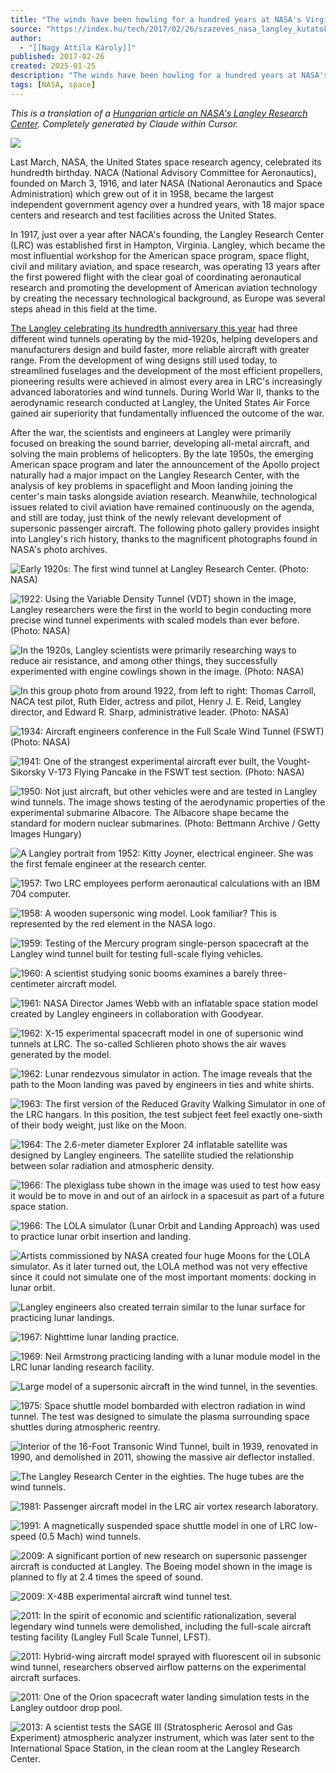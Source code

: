 ```yaml
---
title: "The winds have been howling for a hundred years at NASA's Virginia Research Center"
source: "https://index.hu/tech/2017/02/26/szazeves_nasa_langley_kutatokozpont_nagykep/"
author:
  - "[[Nagy Attila Károly]]"
published: 2017-02-26
created: 2025-01-25
description: "The winds have been howling for a hundred years at NASA's Virginia Research Center - We showcase the most influential workshop of the American space program, civil and military aviation, the legendary Langley, with spectacular images."
tags: [NASA, space]
---
```

_This is a translation of a [Hungarian article on NASA's Langley Research Center](https://index.hu/tech/2017/02/26/szazeves_nasa_langley_kutatokozpont_nagykep/). Completely generated by Claude within Cursor._

![](https://kep.index.hu/1/0/1473/14731/147317/14731751_f34c13b91076e89da04792c23f4bed38_wm.jpg)

Last March, NASA, the United States space research agency, celebrated its hundredth birthday. NACA (National Advisory Committee for Aeronautics), founded on March 3, 1916, and later NASA (National Aeronautics and Space Administration) which grew out of it in 1958, became the largest independent government agency over a hundred years, with 18 major space centers and research and test facilities across the United States.

In 1917, just over a year after NACA's founding, the Langley Research Center (LRC) was established first in Hampton, Virginia. Langley, which became the most influential workshop for the American space program, space flight, civil and military aviation, and space research, was operating 13 years after the first powered flight with the clear goal of coordinating aeronautical research and promoting the development of American aviation technology by creating the necessary technological background, as Europe was several steps ahead in this field at the time.

[The Langley celebrating its hundredth anniversary this year](https://www.nasa.gov/langley/100) had three different wind tunnels operating by the mid-1920s, helping developers and manufacturers design and build faster, more reliable aircraft with greater range. From the development of wing designs still used today, to streamlined fuselages and the development of the most efficient propellers, pioneering results were achieved in almost every area in LRC's increasingly advanced laboratories and wind tunnels. During World War II, thanks to the aerodynamic research conducted at Langley, the United States Air Force gained air superiority that fundamentally influenced the outcome of the war.

After the war, the scientists and engineers at Langley were primarily focused on breaking the sound barrier, developing all-metal aircraft, and solving the main problems of helicopters. By the late 1950s, the emerging American space program and later the announcement of the Apollo project naturally had a major impact on the Langley Research Center, with the analysis of key problems in spaceflight and Moon landing joining the center's main tasks alongside aviation research. Meanwhile, technological issues related to civil aviation have remained continuously on the agenda, and still are today, just think of the newly relevant development of supersonic passenger aircraft. The following photo gallery provides insight into Langley's rich history, thanks to the magnificent photographs found in NASA's photo archives.

![Early 1920s: The first wind tunnel at Langley Research Center. (Photo: NASA)](https://kep.index.hu/1/0/1472/14728/147280/14728013_e8b411f948e2ecd6ac02ab167bdf1d54_wm.jpg)


![1922: Using the Variable Density Tunnel (VDT) shown in the image, Langley researchers were the first in the world to begin conducting more precise wind tunnel experiments with scaled models than ever before. (Photo: NASA)](https://kep.index.hu/1/0/1472/14728/147280/14728035_5ff50c88cb849b877ab0ccd014da3076_wm.jpg)


![In the 1920s, Langley scientists were primarily researching ways to reduce air resistance, and among other things, they successfully experimented with engine cowlings shown in the image. (Photo: NASA)](https://kep.index.hu/1/0/1472/14728/147280/14728027_ddb6836a811243fd987750dad0baf394_wm.jpg)

![In this group photo from around 1922, from left to right: Thomas Carroll, NACA test pilot, Ruth Elder, actress and pilot, Henry J. E. Reid, Langley director, and Edward R. Sharp, administrative leader. (Photo: NASA)](https://kep.index.hu/1/0/1472/14728/147280/14728025_d7a831207856208b12c1ed3f5b29ad85_wm.jpg)

![1934: Aircraft engineers conference in the Full Scale Wind Tunnel (FSWT) (Photo: NASA)](https://kep.index.hu/1/0/1472/14728/147280/14728015_eb8d38328febded1f0f67e5fffb06dea_wm.jpg)

![1941: One of the strangest experimental aircraft ever built, the Vought-Sikorsky V-173 Flying Pancake in the FSWT test section. (Photo: NASA)](https://kep.index.hu/1/0/1472/14727/147279/14727997_11bfa2803b83776c8a3062f104cb5ce8_wm.jpg)

![1950: Not just aircraft, but other vehicles were and are tested in Langley wind tunnels. The image shows testing of the aerodynamic properties of the experimental submarine Albacore. The Albacore shape became the standard for modern nuclear submarines. (Photo: Bettmann Archive / Getty Images Hungary)](https://kep.index.hu/1/0/1472/14727/147279/14727959_6055105d7d799862161feac8cca72ad6_wm.jpg)

![A Langley portrait from 1952: Kitty Joyner, electrical engineer. She was the first female engineer at the research center.](https://kep.index.hu/1/0/1472/14728/147280/14728001_ed5ebbeae7d1aff9e3943381c43de1bb_wm.jpg)

![1957: Two LRC employees perform aeronautical calculations with an IBM 704 computer.](https://kep.index.hu/1/0/1472/14728/147280/14728005_0296614d063e71ad737b6a2804b5caa8_wm.jpg)

![1958: A wooden supersonic wing model. Look familiar? This is represented by the red element in the NASA logo.](https://kep.index.hu/1/0/1472/14727/147279/14727993_df8c4a598378dd940c5f7211f38531f8_wm.jpg)

![1959: Testing of the Mercury program single-person spacecraft at the Langley wind tunnel built for testing full-scale flying vehicles.](https://kep.index.hu/1/0/1472/14728/147280/14728033_33331fb303e576d8b786abcdee118d24_wm.jpg)

![1960: A scientist studying sonic booms examines a barely three-centimeter aircraft model.](https://kep.index.hu/1/0/1472/14727/147279/14727981_2f935f53581f9bc89b1e2f8e91d352a6_wm.jpg)

![1961: NASA Director James Webb with an inflatable space station model created by Langley engineers in collaboration with Goodyear.](https://kep.index.hu/1/0/1472/14727/147279/14727963_d9f6afc5726fd6b8382cfdb32ce65fcc_wm.jpg)

![1962: X-15 experimental spacecraft model in one of supersonic wind tunnels at LRC. The so-called Schlieren photo shows the air waves generated by the model.](https://kep.index.hu/1/0/1472/14727/147279/14727991_ca96352f1e69b1693a2cba7e3c0718b7_wm.jpg)

![1962: Lunar rendezvous simulator in action. The image reveals that the path to the Moon landing was paved by engineers in ties and white shirts.](https://kep.index.hu/1/0/1472/14728/147280/14728007_56820f660fc08aa8b78dc4f6781f1a0c_wm.jpg)


![1963: The first version of the Reduced Gravity Walking Simulator in one of the LRC hangars. In this position, the test subject feet feel exactly one-sixth of their body weight, just like on the Moon.](https://kep.index.hu/1/0/1472/14727/147279/14727989_e3060d401e50a338928c0f596339512a_wm.jpg)


![1964: The 2.6-meter diameter Explorer 24 inflatable satellite was designed by Langley engineers. The satellite studied the relationship between solar radiation and atmospheric density.](https://kep.index.hu/1/0/1472/14727/147279/14727985_cf208e749d985ff546ff224ffc21553e_wm.jpg)


![1966: The plexiglass tube shown in the image was used to test how easy it would be to move in and out of an airlock in a spacesuit as part of a future space station.](https://kep.index.hu/1/0/1472/14728/147280/14728019_130fe7060a8a019612cf8b7f3dafaa04_wm.jpg)


![1966: The LOLA simulator (Lunar Orbit and Landing Approach) was used to practice lunar orbit insertion and landing.](https://kep.index.hu/1/0/1472/14728/147280/14728023_da9ea8ebfdec1af8851088fb708262be_wm.jpg)

![Artists commissioned by NASA created four huge Moons for the LOLA simulator. As it later turned out, the LOLA method was not very effective since it could not simulate one of the most important moments: docking in lunar orbit.](https://kep.index.hu/1/0/1472/14728/147280/14728021_0e67f18ed33990cd10bc9de435c2f6ed_wm.jpg)


![Langley engineers also created terrain similar to the lunar surface for practicing lunar landings.](https://kep.index.hu/1/0/1472/14727/147279/14727965_539813460d0e141e6661f9bf2ef0f6e2_wm.jpg)


![1967: Nighttime lunar landing practice.](https://kep.index.hu/1/0/1472/14728/147280/14728017_5e4a4d0df78492414600432964aa52cd_wm.jpg)

![1969: Neil Armstrong practicing landing with a lunar module model in the LRC lunar landing research facility.](https://kep.index.hu/1/0/1472/14727/147279/14727995_7606748e26fc319229616a4ae54c9bc9_wm.jpg)

![Large model of a supersonic aircraft in the wind tunnel, in the seventies.](https://kep.index.hu/1/0/1472/14727/147279/14727977_4db5800b10cd37255220729cbe412df7_wm.jpg)

![1975: Space shuttle model bombarded with electron radiation in wind tunnel. The test was designed to simulate the plasma surrounding space shuttles during atmospheric reentry.](https://kep.index.hu/1/0/1472/14727/147279/14727983_9c711934935c1d1070f82f0be188b392_wm.jpg)


![Interior of the 16-Foot Transonic Wind Tunnel, built in 1939, renovated in 1990, and demolished in 2011, showing the massive air deflector installed.](https://kep.index.hu/1/0/1472/14728/147280/14728031_adb9b51a78406258007974d893946ddf_wm.jpg)


![The Langley Research Center in the eighties. The huge tubes are the wind tunnels.](https://kep.index.hu/1/0/1472/14727/147279/14727975_9ee85e5082051d74ba1fb3167258fbdf_wm.jpg)

![1981: Passenger aircraft model in the LRC air vortex research laboratory.](https://kep.index.hu/1/0/1472/14728/147280/14728011_d462fcd32a8ccb44ed59e08798fe6a4d_wm.jpg)

![1991: A magnetically suspended space shuttle model in one of LRC low-speed (0.5 Mach) wind tunnels.](https://kep.index.hu/1/0/1472/14728/147280/14728003_a84115d39ca92bef34e6929459abacda_wm.jpg)

![2009: A significant portion of new research on supersonic passenger aircraft is conducted at Langley. The Boeing model shown in the image is planned to fly at 2.4 times the speed of sound.](https://kep.index.hu/1/0/1472/14727/147279/14727979_03799fef66cfd7b1948c6bcb873bd1e3_wm.jpg)

![2009: X-48B experimental aircraft wind tunnel test.](https://kep.index.hu/1/0/1472/14727/147279/14727969_7d66727a2e59dce6c547c9ab94054e63_wm.jpg)

![2011: In the spirit of economic and scientific rationalization, several legendary wind tunnels were demolished, including the full-scale aircraft testing facility (Langley Full Scale Tunnel, LFST).](https://kep.index.hu/1/0/1472/14728/147280/14728057_4662a778c517a64bbec3f87da15d5d79_wm.jpg)

![2011: Hybrid-wing aircraft model sprayed with fluorescent oil in subsonic wind tunnel, researchers observed airflow patterns on the experimental aircraft surfaces.](https://kep.index.hu/1/0/1472/14727/147279/14727967_34c8a64e93f8be8e24e9d1896614e682_wm.jpg)

![2011: One of the Orion spacecraft water landing simulation tests in the Langley outdoor drop pool.](https://kep.index.hu/1/0/1472/14727/147279/14727961_222e039929f5d70ac1c0f4082a6d056a_wm.jpg)

![2013: A scientist tests the SAGE III (Stratospheric Aerosol and Gas Experiment) atmospheric analyzer instrument, which was later sent to the International Space Station, in the clean room at the Langley Research Center.](https://kep.index.hu/1/0/1472/14727/147279/14727971_d243f3c19e2f77520f9f4b611e72ace0_wm.jpg)